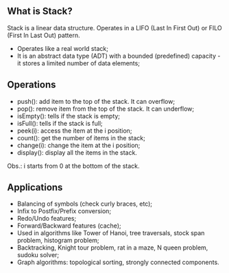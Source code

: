 ## What is Stack?

Stack is a linear data structure. Operates in a LIFO (Last In First Out) or FILO (First In Last Out) pattern.

- Operates like a real world stack;
- It is an abstract data type (ADT) with a bounded (predefined) capacity - it stores a limited number of data elements;


## Operations
- push():    add item to the top of the stack. It can overflow;
- pop():     remove item from the top of the stack. It can underflow;
- isEmpty(): tells if the stack is empty;
- isFull():  tells if the stack is full;
- peek(i):   access the item at the i position;
- count():   get the number of items in the stack;
- change(i): change the item at the i position;
- display(): display all the items in the stack.

Obs.: i starts from 0 at the bottom of the stack.


## Applications
- Balancing of symbols (check curly braces, etc);
- Infix to Postfix/Prefix conversion;
- Redo/Undo features;
- Forward/Backward features (cache);
- Used in algorithms like Tower of Hanoi, tree traversals, stock span problem, histogram problem;
- Backtracking, Knight tour problem, rat in a maze, N queen problem, sudoku solver;
- Graph algorithms: topological sorting, strongly connected components.